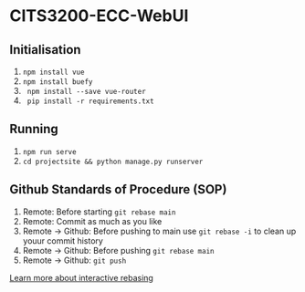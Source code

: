 # CITS3200-ECC-WebUI

<h2>Initialisation</h2>
<ol>
  <li><code>npm install vue</code></li>
  <li><code>npm install buefy</code></li>
  <li><code> npm install --save vue-router</code></li>
  <li><code> pip install -r requirements.txt</code></li>
</ol>


<h2>Running</h2>
<ol>
  <li><code>npm run serve</code></li>
  <li><code>cd projectsite && python manage.py runserver</code></li>
</ol>

<h2>Github Standards of Procedure (SOP)</h2>
<ol>
  <li>Remote: Before starting <code>git rebase main</code></li>
  <li>Remote: Commit as much as you like</li>
  <li>Remote -> Github: Before pushing to main use <code>git rebase -i</code> to clean up youur commit history</li>
  <li>Remote -> Github: Before pushing <code>git rebase main</code></li>
  <li>Remote -> Github: <code>git push</code></li>
</ol>
<p><a href="https://thoughtbot.com/blog/git-interactive-rebase-squash-amend-rewriting-history">Learn more about interactive rebasing</a></p>
